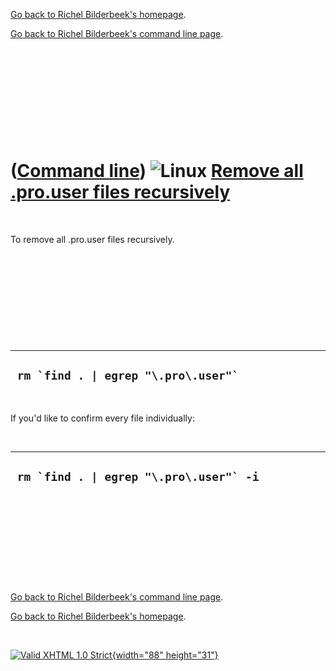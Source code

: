 [Go back to Richel Bilderbeek's homepage](index.htm).

[Go back to Richel Bilderbeek's command line page](Cl.htm).

 

 

 

 

 

([Command line](Cl.htm)) ![Linux](PicLinux.png) [Remove all .pro.user files recursively](ClRemoveProUserFiles.htm)
==================================================================================================================

 

To remove all .pro.user files recursively.

 

 

 

 

 

  ------------------------------------------
  ``  rm `find . | egrep "\.pro\.user"` ``
  ------------------------------------------

 

If you'd like to confirm every file individually:

 

  ---------------------------------------------
  ``  rm `find . | egrep "\.pro\.user"` -i ``
  ---------------------------------------------

 

 

 

 

 

[Go back to Richel Bilderbeek's command line page](Cl.htm).

[Go back to Richel Bilderbeek's homepage](index.htm).

 

[![Valid XHTML 1.0 Strict](valid-xhtml10.png){width="88"
height="31"}](http://validator.w3.org/check?uri=referer)
